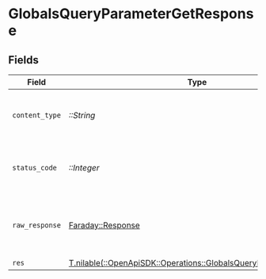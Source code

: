 # GlobalsQueryParameterGetResponse


## Fields

| Field                                                                                                                      | Type                                                                                                                       | Required                                                                                                                   | Description                                                                                                                |
| -------------------------------------------------------------------------------------------------------------------------- | -------------------------------------------------------------------------------------------------------------------------- | -------------------------------------------------------------------------------------------------------------------------- | -------------------------------------------------------------------------------------------------------------------------- |
| `content_type`                                                                                                             | *::String*                                                                                                                 | :heavy_check_mark:                                                                                                         | HTTP response content type for this operation                                                                              |
| `status_code`                                                                                                              | *::Integer*                                                                                                                | :heavy_check_mark:                                                                                                         | HTTP response status code for this operation                                                                               |
| `raw_response`                                                                                                             | [Faraday::Response](https://www.rubydoc.info/gems/faraday/Faraday/Response)                                                | :heavy_check_mark:                                                                                                         | Raw HTTP response; suitable for custom response parsing                                                                    |
| `res`                                                                                                                      | [T.nilable(::OpenApiSDK::Operations::GlobalsQueryParameterGetRes)](../../models/operations/globalsqueryparametergetres.md) | :heavy_minus_sign:                                                                                                         | OK                                                                                                                         |